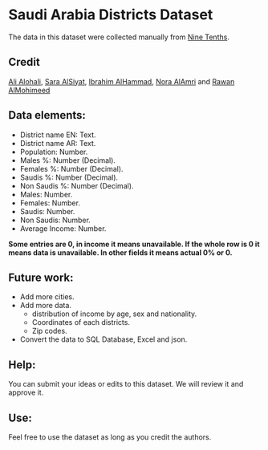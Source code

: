 # Saudi Arabia Districts Dataset

The data in this dataset were collected manually from [Nine Tenths](https://map.910ths.sa/).


## Credit

[Ali Alohali](http://alioh.com), [Sara AlSiyat](http://linkedin.com/in/saraalsiyat), [Ibrahim AlHammad](http://linkedin.com/in/ibrahim-alhammad-7228b3178), [Nora AlAmri](https://www.linkedin.com/in/nora-alamri) and [Rawan AlMohimeed](https://www.linkedin.com/in/rawanmohimeed)

## Data elements:
- District name EN: Text.
- District name AR: Text.
- Population: Number.
- Males %: Number (Decimal).
- Females %: Number (Decimal).
- Saudis %: Number (Decimal).
- Non Saudis %: Number (Decimal).
- Males: Number.
- Females: Number.
- Saudis: Number.
- Non Saudis: Number.
- Average Income: Number.

**Some entries are 0, in income it means unavailable. If the whole row is 0 it means data is unavailable. In other fields it means actual 0% or 0.**

## Future work:
- Add more cities.
- Add more data.
    * distribution of income by age, sex and nationality.
    * Coordinates of each districts.
    * Zip codes.
- Convert the data to SQL Database, Excel and json.

## Help:
You can submit your ideas or edits to this dataset. We will review it and approve it.


## Use:
Feel free to use the dataset as long as you credit the authors.